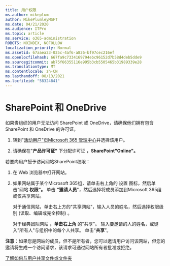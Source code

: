 ```yaml
---
title: 用户权限
ms.author: mikeplum
author: MikePlumleyMSFT
ms.date: 04/21/2020
ms.audience: ITPro
ms.topic: article
ms.service: o365-administration
ROBOTS: NOINDEX, NOFOLLOW
localization_priority: Normal
ms.assetid: 67aaea23-025c-4af6-a826-bf97cec216ef
ms.openlocfilehash: 667fa9c7334169794ebc96152d7b58d4deb5dde9
ms.sourcegitcommit: ab75f66355116e995b3cb5505465b31989339e28
ms.translationtype: MT
ms.contentlocale: zh-CN
ms.lasthandoff: 08/13/2021
ms.locfileid: "58324841"
---
```

# <a name="user-permissions-in-sharepoint-and-onedrive"></a>SharePoint 和 OneDrive

如果贵组织的用户无法访问 SharePoint 或 OneDrive，请确保他们拥有包含 SharePoint 和 OneDrive 的许可证。 
  
1. 转到"[活动用户"页Microsoft 365 管理中心](https://portal.office.com/adminportal/home#/users)并选择该用户。 
    
2. 请确保在"**产品许可证"** 下分配许可证 **，SharePoint"Online"。** 
    
 若要向用户授予访问网站SharePoint权限： 
  
1. 在 Web 浏览器中打开网站。
    
2. 如果网站属于某个Microsoft 365组，请单击右上角的 设置 图标，然后单击"网站 **权限"。** 单击 **"邀请人员**"，然后选择将成员添加到Microsoft 365组或仅共享网站。 
    
    对于通信网站，单击右上方的"共享网站"，输入人员的姓名，然后选择权限级别 (读取、编辑或完全控制) 。 
    
    对于经典团队网站 **，单击右上角** 的"共享"。 输入要邀请的人的姓名，或键入"所有人"与组织中的每个人共享。 单击“**共享**”。
    
**注意**：如果您是网站的成员，但不是所有者，您可以邀请用户访问该网站，但您的邀请将生成一个访问请求，该请求可通过网站所有者批准或拒绝。 
  
[了解如何与用户共享文件或文件夹](https://go.microsoft.com/fwlink/?linkid=533408)
  

